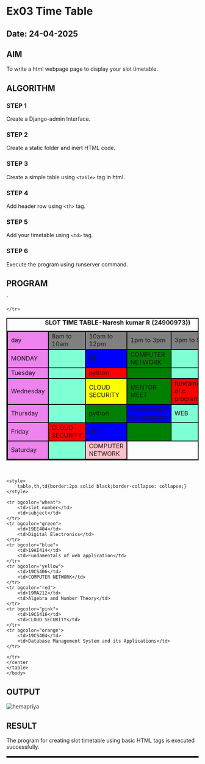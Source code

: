 # Ex03 Time Table
## Date: 24-04-2025

## AIM
To write a html webpage page to display your slot timetable.

## ALGORITHM
### STEP 1
Create a Django-admin Interface.

### STEP 2
Create a static folder and inert HTML code.

### STEP 3
Create a simple table using ```<table>``` tag in html.

### STEP 4
Add header row using ```<th>``` tag.

### STEP 5
Add your timetable using ```<td>``` tag.

### STEP 6
Execute the program using runserver command.

## PROGRAM

<table>'
    <style>
         table,th,td{border:2px solid black;
        border-collapse:collapse;}
    </style>
    <caption align="center"><b>SLOT TIME TABLE-Naresh kumar R (24900973))</b></caption>
    <tr>
        <td bgcolor="violet">day</td>
        <td bgcolor="grey">8am to 10am</td>
        <td bgcolor="grey">10am to 12pm</td>
        <td bgcolor="grey">1pm to 3pm</td>
        <td bgcolor="grey">3pm to 5pm</td>
    </tr>
    <tr>
    <td bgcolor="violet">MONDAY</td>
    <td bgcolor="aquamarine"></td>
    <td bgcolor="blue">DE</td>
    <td bgcolor="green">COMPUTER NETWORK</td>
    <td bgcolor="aquamarine"></td>
    </tr>
    <tr>
    <td bgcolor="violet">Tuesday</td>
    <td bgcolor="aquamarine"></td>
    <td bgcolor="red">python</td>
    <td bgcolor="green"></td>
    <td bgcolor="aquamarine"></td>
    </tr>
    <tr>
    <td bgcolor="violet">Wednesday</td>
    <td bgcolor="aquamarine"></td>
    <td bgcolor="yellow">CLOUD SECURITY</td>
    <td bgcolor="green">MENTOR MEET</td>
    <td bgcolor="red">fundamental of c program</td>
    <td bgcolor="aquamarine"></td>
    <td bgcolor="aquamarine"></td>
    </tr>
    <tr>
    <td bgcolor="violet">Thursday</td>
    <td bgcolor="aquamarine"></td>
    <td bgcolor="green">python</td>
    <td bgcolor="blue">Fundamental of c program</td>
    <td bgcolor="aquamarine">WEB</td>
    </tr>
    <tr>
    <td bgcolor="violet">Friday</td>
    <td bgcolor="red">CLOUD SECURITY</td>
    <td bgcolor="blue">WEB</td>
    <td bgcolor="green"></td>
    <td bgcolor="aquamarine"></td>
    </tr>
    <tr>
    <td bgcolor="violet">Saturday</td>
    <td bgcolor="aquamarine"></td>
    <td bgcolor="pink">COMPUTER NETWORK</td>

    </tr>

</table><br>


<table>

    <style>
        table,th,td{border:2px solid black;border-collapse: collapse;}
    </style>

    <tr bgcolor="wheat">
        <td>slot number</td>
        <td>subject</td>
    </tr>
    <tr bgcolor="green">
        <td>19EE404</td>
        <td>Digital Electronics</td>
    </tr>
    <tr bgcolor="blue">
        <td>19AI414</td>
        <td>Fundamentals of web application</td>
    </tr>
    <tr bgcolor="yellow">
        <td>19CS406</td>
        <td>COMPUTER NETWORK</td>
    </tr>
    <tr bgcolor="red">
        <td>19MA212</td>
        <td>Algebra and Number Theory</td>
    </tr>
    <tr bgcolor="pink">
        <td>19CS416</td>
        <td>CLOUD SECURITY</td>
    </tr>
    <tr bgcolor="orange">
        <td>19CS404</td>
        <td>Database Management System and its Applications</td>
    </tr>
    
    </tr>
    </center
    </table>
    </body>



## OUTPUT
![hemapriya](https://github.com/user-attachments/assets/d33071e4-e946-4577-a8e4-7220b242cf41)




## RESULT
The program for creating slot timetable using basic HTML tags is executed successfully.
